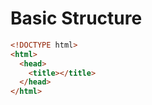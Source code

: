# Basic Structure
```html
<!DOCTYPE html>
<html>
  <head>
    <title></title>
  </head>
</html>
```
